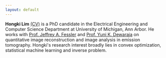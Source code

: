 ```yaml
---
layout: default
---
```

**Hongki Lim** [(CV)](https://github.com/limhongki/limhongki.github.io/blob/master/assets/pdf/cv_hongki.pdf) is a PhD candidate in the Electrical Engineering and Computer Science Department at University of Michigan, Ann Arbor. He works with [Prof. Jeffrey A. Fessler](http://web.eecs.umich.edu/~fessler/) and [Prof. Yuni K. Dewaraja](https://scholar.google.com/citations?user=qw2ASMRmBBEC&hl=en) on quantitative image reconstruction and image analysis in emission tomography. Hongki's research interest broadly lies in convex optimization, statistical machine learning and inverse problem.
